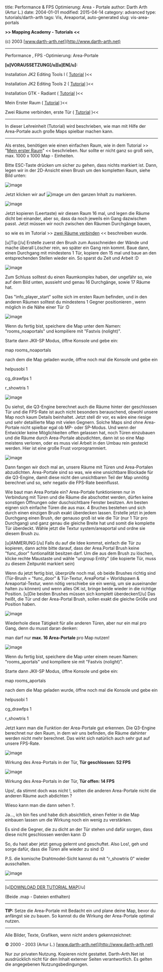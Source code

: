 ﻿title: Performance & FPS Optimierung: Area - Portale
author: Darth Arth (Artur L.)
date: 2004-01-01
modified: 2015-04-14
category: advanced
type: tutorials/darth-arth
tags: Vis, Areaportal, auto-generated
slug: vis-area-portals

**>>
Mapping Academy - Tutorials <<**

 

(c)
2003 [www.darth-arth.net](http://www.darth-arth.net)

----

Performance , FPS -Optimierung:
Area-Portale

**[u]VORAUSSETZUNG[/u][u]EN[/u]:**

>>
Installation JK2 Editing Tools I ( [Tutorial](../../radiant/jk2_etools1.htm)
)<<

>>
Installation JK2 Editing Tools 2 ( [Tutorial](../../radiant/jk2_etools2.htm)
)<<

>>
Installation GTK - Radiant ( [Tutorial](../../radiant/gtk_radiant.htm)
)<<

>>
Mein Erster Raum ( [Tutorial](../firstroom/firstroom.htm) )<<

>>
Zwei Räume verbinden, erste Tür ( [Tutorial](../tworooms/tworooms.htm) )<<

 

----

In
dieser Lehreinheit (Tutorial) wird beschrieben, wie man mit Hilfe der
Area-Portale auch große Maps spielbar machen kann.

----

Als erstes, benötigen wie einen
einfachen Raum, wie in dem Tutorial >> "[Mein
erster Raum](../firstroom/firstroom.htm)" << beschrieben. Nur sollte er nicht ganz so groß
sein, max. 1000 x 1000 Map - Einheiten.

Bitte ESC-Taste drücken um
sicher zu gehen, dass nichts markiert ist. Dann, legen wir in der 2D-Ansicht
einen Brush um den kompletten Raum, siehe Bild unten:

![image]({filename}../tworooms/Image39.jpg)

Jetzt klicken wir auf ![image]({filename}../tworooms/Image40.jpg)
um den ganzen Inhalt zu markieren.

![image]({filename}../tworooms/Image38.jpg)

Jetzt kopieren (Leertaste) wir
diesen Raum 16 mal, und legen die Räume dicht bei einander, aber so, dass da
noch jeweils ein Gang dazwischen passt. Jetzt müssen wir noch zwischen den
Räumen Durchgänge bauen, 

so wie es im Tutorial >> [zwei
Räume verbinden](../tworooms/tworooms.htm) << beschreiben wurde. 

[u]Tip:[/u] Erstelle zuerst den Brush
zum Ausschneiden der Wände und mache überall Löscher rein, wo später ein
Gang rein kommt. Baue dann, einen Durchgang mit mindestens 1 Tür, kopiere den
15 mal und baue an den entsprechenden Stellen wieder ein. So sparst du Zeit und
Arbeit :D

![image]({filename}../tworooms/Image21.jpg)

Zum Schluss solltest du einen
Raumkomplex haben, der ungefähr so, wie auf dem Bild unten, aussieht und genau
16 Durchgänge, sowie 17 Räume hat.

Das "info_player_start"
sollte sich im ersten Raum befinden, und in den anderen Räumen solltest du
mindestens 1 Gegner positionieren , wenn möglich in die Nähe einer Tür :D

![image]({filename}Image51.jpg)

Wenn du fertig bist, speichere
die Map unter dem Namen: "rooms_noaportals"
und kompiliere mit "Fastvis
(nolight)".

Starte dann JKII-SP Modus, öffne
Konsole und gebe ein:

map rooms_noaportals

nach dem die Map geladen wurde,
öffne noch mal die Konsole und gebe ein

helpusobi
1

cg_drawfps
1

r_showtris
1

![image]({filename}Image52.jpg)

Du siehst, die Q3-Engine
berechnet auch die Räume hinter der geschlossen Tür und die FPS-Rate ist auch
nicht besonders berauschend, obwohl unsere Map noch kaum Details beinhaltet.
Jetzt stell dir vor, es wäre eine riesige und sehr detaillierte Map mit vielen
Gegnern. Solche Maps sind ohne Area-Portale nicht spielbar egal ob MP- oder
SP-Modus. Und wenn der Entwickler keine Möglichkeiten offen gelassen hat, noch
Türen einzubauen und die Räume durch Area-Portale abzudichten, dann ist so
eine Map meistens verloren, oder es muss viel Arbeit in den Umbau rein gesteckt
werden. Hier ist eine große Frust vorprogrammiert.

![image]({filename}Image54.jpg)

Dann fangen wir doch mal an,
unsere Räume mit Türen und Area-Portalen abzudichten. Area-Portale sind so was,
wie eine unsichtbare Blockade für die Q3-Engine, damit diese nicht den
unsichtbaren Teil der Map unnötig berechnet und so, sehr negativ die FPS-Rate
beeinflusst. 

Wie baut man Area Portale ein?
Area-Portale funktionieren nur in Verbindung mit Türen und die Räume die abschottet
werden, dürfen keine sonstigen Öffnungen oder duschsichtbare Fenster besitzen.
Am besten eignen sich einfache Türen die aus max. 4 Bruches bestehen und sich durch
einen einzigen Brush exakt überdecken lassen. Erstelle jetzt in jedem Durchgang
einen Brush, der genauso groß ist wie die Tür (nur 1 Tür pro Durchgang) 
und ganz genau die gleiche Breite hat und somit die komplette Tür überdeckt.
Wähle jetzt die Textur system/areaportal und ordne sie diesem Brush zu. 

[u]ANMERUNG:[/u]
Falls du auf die Idee kommst, einfach die Tür zu kopieren, dann achte bitte
darauf, dass der Area.Portal Brush keine "func_door"
funtionalität besitzen darf. Um die aus dem Brush zu löschen, klicke rechte
Maustaste und wähle "ungroup
Entity" (die kopierte
Tür, muss zu diesem Zeitpunkt markiert sein)

Wenn du jetzt fertig bist,
überprüfe noch mal, ob beide Brushes richtig sind (Tür-Brush = "func_door"
& Tür-Textur, AreaPortal = Worldspawn & Areaportal-Textur, wenn nötig
verschiebe sie ein wenig, um sie auseinander halten zu können) und wenn alles
OK ist, bringe beide wieder in die richtige Position. [u]Die
beiden Brushes müssen sich komplett überdecken![/u]
Das heißt, die Tür und der Area-Portal Brush, sollen exakt die gleiche Größe
und Position haben.

![image]({filename}Image49.jpg)

Wiederhole diese Tätigkeit für
alle anderen Türen, aber nur ein mal pro Gang, denn du musst daran
denken: 

man darf nur **max.
16 Area-Portale** pro Map
nutzen!

![image]({filename}Image50.jpg)

Wenn du fertig bist, speichere
die Map unter einem neuen Namen: "rooms_aportals"
und kompiliere sie mit "Fastvis
(nolight)".

Starte dann JKII-SP Modus, öffne
Konsole und gebe ein:

map rooms_aportals

nach dem die Map geladen wurde,
öffne noch mal die Konsole und gebe ein

helpusobi
1

cg_drawfps
1

r_showtris
1

Jetzt kann man die Funktion der
Area-Portale gut erkennen. Die Q3-Engine berechnet nur den Raum, in dem wir uns
befinden, die Räume dahinter werden nicht mehr berechnet. Das wirkt sich
natürlich auch sehr gut auf unsere FPS-Rate.

![image]({filename}Image55.jpg)

Wirkung des Area-Portals in der
Tür, **Tür geschlossen: 52
FPS**

![image]({filename}Image56.jpg)

Wirkung des Area-Portals in der
Tür, **Tür offen: 14 FPS**

Ups!,
da stimmt doch was nicht !, sollten die anderen Area-Portale nicht die anderen
Räume auch abdichten ? 

Wieso
kann man die dann sehen ?.

Ja...,
ich bin fies und habe dich absichtlich, einen Fehler in die Map einbauen lassen
um die Wirkung noch ein wenig zu verstärken. 

Es
sind die Gegner, die zu dicht an der Tür stehen und dafür sorgen, dass diese
nicht geschlossen werden kann  :D

So, du hast aber jetzt genug
gelernt und geschuftet. Also Los!, geh und sorge dafür, dass die Türen alle
wieder zu sind :D

P.S. die komische 
Drahtmodel-Sicht kannst du mit "r_showtris
0" wieder ausschalten.

![image]({filename}Image57.jpg)

----

[u][DOWNLOAD
DER TUTORIAL MAP](../../downloads/aportals.zip)[/u]

(Beide
.map - Dateien enthalten)

----

**TIP:**
    Setze die
Area-Portale mit Bedacht ein und plane deine Map, bevor du anfängst sie zu
bauen. So kannst du die Wirkung der Area-Portale optimal nutzen.

----

Alle
  Bilder, Texte, Grafiken, wenn nicht anders gekennzeichnet: 

©
  2000 - 2003 (Artur L.) [www.darth-arth.net](http://www.darth-arth.net)

Nur
  zur privaten Nutzung. Kopieren nicht gestattet. Darth-Arth.Net ist ausdrücklich
  nicht für den Inhalt externer Seiten verantwortlich. Es gelten die
  angegebenen Nutzungsbedingungen.

 

